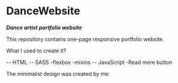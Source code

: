 # DanceWebsite

***Dance artist portfolio website***

This repository contains one-page responsive portfolio website.

What I used to create it?

-- HTML
-- SASS
    -flexbox
    -mixins 
-- JavaScript
    -Read more button


The minimalist design was created by me.
